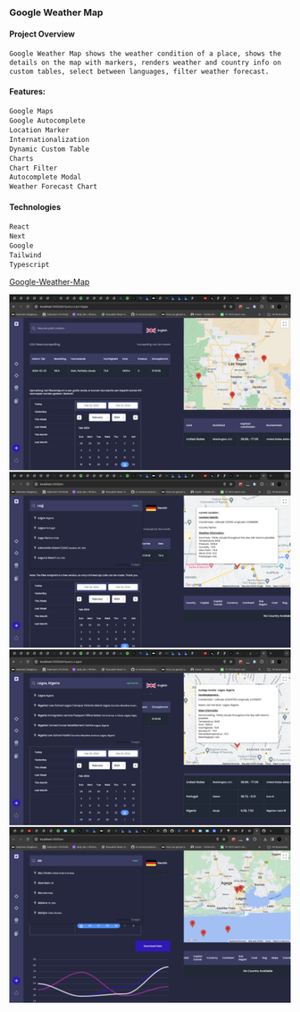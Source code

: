 ### Google Weather Map

#### Project Overview

    Google Weather Map shows the weather condition of a place, shows the details on the map with markers, renders weather and country info on custom tables, select between languages, filter weather forecast.

#### Features:

```bash
Google Maps
Google Autocomplete
Location Marker
Internationalization
Dynamic Custom Table
Charts
Chart Filter
Autocomplete Modal
Weather Forecast Chart
```

#### Technologies

```bash
React
Next
Google
Tailwind
Typescript
```

[Google-Weather-Map](https://google-country-weather-map.vercel.app/en)

![screenshot](<assets/Screenshot 2024-02-23 at 13.29.01.png>)
![screenshot](<assets/Screenshot 2024-02-23 at 13.28.17.png>)
![screenshot](<assets/Screenshot 2024-02-23 at 13.33.52.png>)
![screenshot](<assets/Screenshot 2024-02-25 at 22.15.03.png>)
